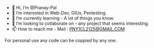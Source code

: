 - 👋 Hi, I’m @Pranay-Pal
- 👀 I’m interested in Web-Dev, GIUs, Pentesting.
- 🌱 I’m currently learning - A lot of things you know. 
- 💞️ I’m looking to collaborate on - any project that seems interesting.
- 📫 How to reach me - Mail : PNY1CL2125@GMAIL.COM

For personal use any code can be coppied by any one.

<!---
Pranay-Pal/Pranay-Pal is a ✨ special ✨ repository because its `README.md` (this file) appears on your GitHub profile.
You can click the Preview link to take a look at your changes.
--->
